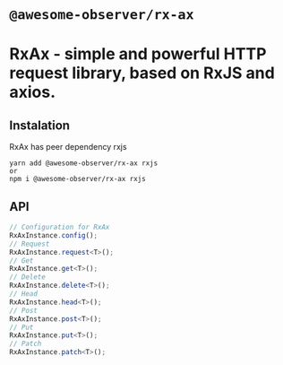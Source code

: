 # `@awesome-observer/rx-ax`

# RxAx - simple and powerful HTTP request library, based on RxJS and axios.

## Instalation

RxAx has peer dependency rxjs

```shell
yarn add @awesome-observer/rx-ax rxjs
or
npm i @awesome-observer/rx-ax rxjs
```

## API

```ts
// Configuration for RxAx
RxAxInstance.config();
// Request
RxAxInstance.request<T>();
// Get
RxAxInstance.get<T>();
// Delete
RxAxInstance.delete<T>();
// Head
RxAxInstance.head<T>();
// Post
RxAxInstance.post<T>();
// Put
RxAxInstance.put<T>();
// Patch
RxAxInstance.patch<T>();
```
